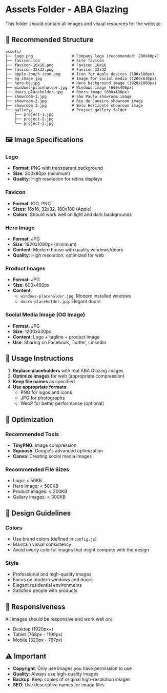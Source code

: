# Assets Folder - ABA Glazing

This folder should contain all images and visual resources for the website.

## 📁 Recommended Structure

```
assets/
├── logo.png                 # Company logo (recommended: 200x80px)
├── favicon.ico              # Site favicon
├── favicon-16x16.png        # Favicon 16x16
├── favicon-32x32.png        # Favicon 32x32
├── apple-touch-icon.png     # Icon for Apple devices (180x180px)
├── og-image.jpg             # Image for social media (1200x630px)
├── hero-bg.jpg              # Hero background image (1920x1080px)
├── windows-placeholder.jpg  # Windows image (600x400px)
├── doors-placeholder.jpg    # Doors image (600x400px)
├── showroom-1.jpg           # São Paulo showroom image
├── showroom-2.jpg           # Rio de Janeiro showroom image
├── showroom-3.jpg           # Belo Horizonte showroom image
└── gallery/                 # Project gallery folder
    ├── project-1.jpg
    ├── project-2.jpg
    └── project-3.jpg
```

## 🖼️ Image Specifications

### Logo
- **Format**: PNG with transparent background
- **Size**: 200x80px (minimum)
- **Quality**: High resolution for retina displays

### Favicon
- **Format**: ICO, PNG
- **Sizes**: 16x16, 32x32, 180x180 (Apple)
- **Colors**: Should work well on light and dark backgrounds

### Hero Image
- **Format**: JPG
- **Size**: 1920x1080px (minimum)
- **Content**: Modern house with quality windows/doors
- **Quality**: High resolution, optimized for web

### Product Images
- **Format**: JPG
- **Size**: 600x400px
- **Content**: 
  - `windows-placeholder.jpg`: Modern installed windows
  - `doors-placeholder.jpg`: Elegant doors

### Social Media Image (OG Image)
- **Format**: JPG
- **Size**: 1200x630px
- **Content**: Logo + tagline + product image
- **Use**: Sharing on Facebook, Twitter, LinkedIn

## 📝 Usage Instructions

1. **Replace placeholders** with real ABA Glazing images
2. **Optimize images** for web (appropriate compression)
3. **Keep file names** as specified
4. **Use appropriate formats**:
   - PNG for logos and icons
   - JPG for photographs
   - WebP for better performance (optional)

## 🔧 Optimization

### Recommended Tools
- **TinyPNG**: Image compression
- **Squoosh**: Google's advanced optimization
- **Canva**: Creating social media images

### Recommended File Sizes
- Logo: < 50KB
- Hero image: < 500KB
- Product images: < 200KB
- Gallery images: < 300KB

## 🎨 Design Guidelines

### Colors
- Use brand colors (defined in `config.js`)
- Maintain visual consistency
- Avoid overly colorful images that might compete with the design

### Style
- Professional and high-quality images
- Focus on modern windows and doors
- Elegant residential environments
- Satisfied people with products

## 📱 Responsiveness

All images should be responsive and work well on:
- Desktop (1920px+)
- Tablet (768px - 1199px)
- Mobile (320px - 767px)

## ⚠️ Important

- **Copyright**: Only use images you have permission to use
- **Quality**: Always use high-quality images
- **Backup**: Keep copies of original high-resolution images
- **SEO**: Use descriptive names for image files
